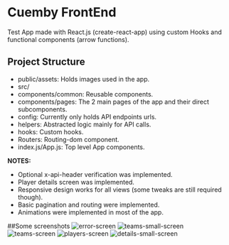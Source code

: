 # Cuemby FrontEnd

Test App made with React.js (create-react-app) using custom Hooks and functional components (arrow functions).

## Project Structure

- public/assets: Holds images used in the app.
- src/
- components/common: Reusable components.
- components/pages: The 2 main pages of the app and their direct subcomponents.
- config: Currently only holds API endpoints urls.
- helpers: Abstracted logic mainly for API calls.
- hooks: Custom hooks.
- Routers: Routing-dom component.
- index.js/App.js: Top level App components.

**NOTES:** 
- Optional x-api-header verification was implemented.
- Player details screen was implemented.
- Responsive design works for all views (some tweaks are still required though).
- Basic pagination and routing were implemented.
- Animations were implemented in most of the app.

##Some screenshots
![error-screen](https://user-images.githubusercontent.com/52900601/129425880-2286e9c3-7602-42a7-bda0-b2ddd763c8f8.png)
![teams-small-screen](https://user-images.githubusercontent.com/52900601/129425881-6f83a77e-8f87-499b-8d49-39c7808e01cc.png)
![teams-screen](https://user-images.githubusercontent.com/52900601/129425882-00c4e4f5-bc1a-4add-8d95-e643e6dd2d2a.png)
![players-screen](https://user-images.githubusercontent.com/52900601/129425885-c446677c-b885-4155-ad0c-9fe97f05799d.png)
![details-small-screen](https://user-images.githubusercontent.com/52900601/129425886-fc12e927-1ec2-46e3-a18d-09b60b0685a8.png)
